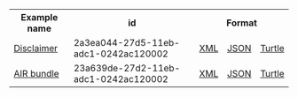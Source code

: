 <table class="list" width="100%">            
   <tr>
     <th>Example name</th>
     <th>id</th>
     <th colspan="3">Format</th>
   </tr>
   <tr>
      <td><a href="Basic-2a3ea044-27d5-11eb-adc1-0242ac120002.html">Disclaimer</a></td>
      <td>2a3ea044-27d5-11eb-adc1-0242ac120002</td>
      <td><a href="Basic-2a3ea044-27d5-11eb-adc1-0242ac120002.xml.html">XML</a></td>
      <td><a href="Basic-2a3ea044-27d5-11eb-adc1-0242ac120002.json.html">JSON</a></td>
      <td><a href="Basic-2a3ea044-27d5-11eb-adc1-0242ac120002.ttl.html">Turtle</a></td>
   </tr>
      <tr>
      <td><a href="Bundle-23a639de-27d2-11eb-adc1-0242ac120002.html">AIR bundle</a></td>
      <td>23a639de-27d2-11eb-adc1-0242ac120002</td>
      <td><a href="Bundle-23a639de-27d2-11eb-adc1-0242ac120002.xml.html">XML</a></td>
      <td><a href="Bundle-23a639de-27d2-11eb-adc1-0242ac120002.json.html">JSON</a></td>
      <td><a href="Bundle-23a639de-27d2-11eb-adc1-0242ac120002.ttl.html">Turtle</a></td>
   </tr>
</table>